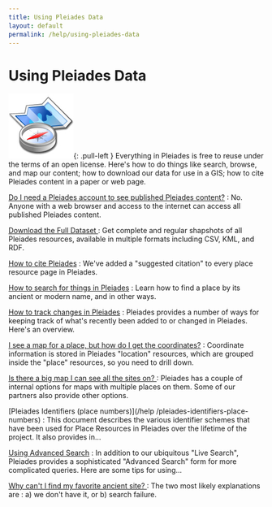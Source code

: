```yaml
---
title: Using Pleiades Data
layout: default
permalink: /help/using-pleiades-data
---
```


#  Using Pleiades Data

![map compass icon](/images/icons/mapcompass.jpg){: .pull-left }
Everything in Pleiades is free to reuse under the terms of an open license.
Here's how to do things like search, browse, and map our content; how to
download our data for use in a GIS; how to cite Pleiades content in a paper or
web page.

<div class="clearfix">

[Do I need a Pleiades account to see published Pleiades content?](/help/anonymous) 
: No. Anyone with a web browser and access to the internet
can access all published Pleiades content.

[Download the Full Dataset ](/help/download) 
: Get complete and regular
shapshots of all Pleiades resources, available in multiple formats including
CSV, KML, and RDF.

[How to cite Pleiades](/news/blog/how-to-cite-pleiades) 
: We've added a
"suggested citation" to every place resource page in Pleiades.

[How to search for things in Pleiades](/help/how-to-search) 
: Learn how to
find a place by its ancient or modern name, and in other ways.

[How to track changes in Pleiades](/help/how-to-track-changes-in-pleiades) 
: Pleiades provides a number of ways for keeping track of what's recently been
added to or changed in Pleiades. Here's an overview.

[I see a map for a place, but how do I get the coordinates?](/help/get-coordinates) 
: Coordinate information is stored in Pleiades "location"
resources, which are grouped inside the "place" resources, so you need to
drill down.

[Is there a big map I can see all the sites on? ](/help/bigmap) 
: Pleiades has
a couple of internal options for maps with multiple places on them. Some of
our partners also provide other options.

[Pleiades Identifiers (place numbers)](/help /pleiades-identifiers-place-numbers) 
: This document describes the various identifier schemes that have
been used for Place Resources in Pleiades over the lifetime of the project. It
also provides in...

[Using Advanced Search](/help/using-advanced-search) 
: In addition to our
ubiquitous "Live Search", Pleiades provides a sophisticated "Advanced Search"
form for more complicated queries. Here are some tips for using...

[Why can't I find my favorite ancient site? ](/help/find-a-site) 
: The two
most likely explanations are
: a) we don't have it, or b) search failure.

</div>
